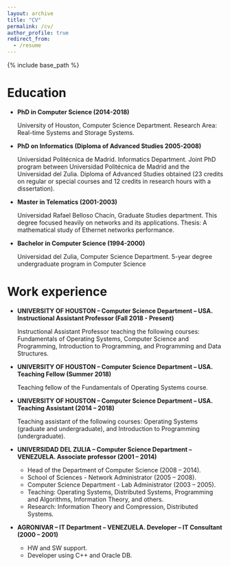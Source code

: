 ```yaml
---
layout: archive
title: "CV"
permalink: /cv/
author_profile: true
redirect_from:
  - /resume
---
```


{% include base_path %}


Education
======

* **PhD in Computer Science (2014-2018)**

  University of Houston, Computer Science Department. 
  Research Area: Real-time Systems and Storage Systems.

* **PhD on Informatics (Diploma of Advanced Studies 2005-2008)** 

  Universidad Politécnica de Madrid. Informatics Department. Joint PhD program between Universidad Politécnica de Madrid and the Universidad del Zulia. Diploma of Advanced Studies obtained (23 credits on regular or special courses and 12 credits in research hours with a dissertation). 

* **Master in Telematics (2001-2003)**

  Universidad Rafael Belloso Chacín, Graduate Studies department. This degree focused heavily on networks and its applications. Thesis: A mathematical study of Ethernet networks performance. 

* **Bachelor in Computer Science (1994-2000)**

  Universidad del Zulia, Computer Science Department. 5-year degree undergraduate program in Computer Science 

Work experience
======

* **UNIVERSITY OF HOUSTON – Computer Science Department – USA. Instructional Assistant Professor (Fall 2018 - Present)**
  
  Instructional Assistant Professor teaching the following courses: Fundamentals of Operating Systems, Computer Science and Programming, Introduction to Programming, and Programming and Data Structures.

* **UNIVERSITY OF HOUSTON – Computer Science Department – USA. Teaching Fellow (Summer 2018)**
  
  Teaching fellow of the Fundamentals of Operating Systems course. 
 
* **UNIVERSITY OF HOUSTON – Computer Science Department – USA. Teaching Assistant (2014 – 2018)**
  
  Teaching assistant of the following courses: Operating Systems (graduate and undergraduate), and Introduction to Programming (undergraduate).

* **UNIVERSIDAD DEL ZULIA – Computer Science Department – VENEZUELA. Associate professor (2001 – 2014)**
  
  * Head of the Department of Computer Science (2008 – 2014).
  * School of Sciences - Network Administrator (2005 – 2008).
  * Computer Science Department - Lab Administrator (2003 – 2005).
  * Teaching: Operating Systems, Distributed Systems, Programming and Algorithms, Information Theory, and others. 
  * Research: Information Theory and Compression, Distributed Systems.

* **AGRONIVAR – IT Department – VENEZUELA. Developer – IT Consultant (2000 – 2001)**
  
  * HW and SW support.
  * Developer using C++ and Oracle DB.
